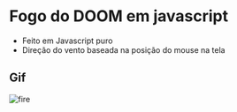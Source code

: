 # Fogo do DOOM em javascript
* Feito em Javascript puro
* Direção do vento baseada na posição do mouse na tela

## Gif
![fire](https://github.com/eduardozampiere/doom-fire/blob/master/prints/fire.gif)